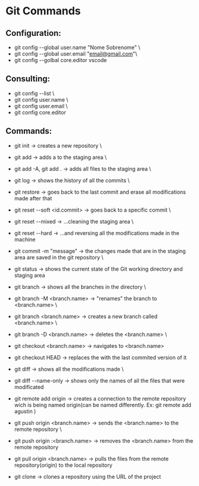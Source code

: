 # Git Commands

## Configuration:

- git config --global user.name "Nome Sobrenome" \
- git config --global user.email "email@gmail.com"\
- git config --golbal core.editor vscode 

## Consulting: 

- git config --list \
- git config user.name \
- git config user.email \
- git config core.editor

## Commands:

- git init ->                              creates a new repository \
- git add <file> ->                        adds a <file> to the staging area \
- git add -A, git add . ->                 adds all files to the staging area \
- git log ->                               shows the history of all the commits \
- git restore <file> ->                    goes back to the last commit and erase all modifications made after that 
   
- git reset --soft  <id.commit> ->           goes back to a specific commit \
- git reset --mixed ->                       ...cleaning the staging area \
- git reset --hard ->                        ...and reversing all the modifications made in the machine 

- git commit -m "message" ->                 the changes made that are in the staging area are saved in the git repository \
- git status ->                              shows the current state of the Git working directory and staging area

- git branch ->                              shows all the branches in the directory \
- git branch -M <branch.name> ->             "renames" the branch to <branch.name> \
- git branch <branch.name> ->                creates a new branch called <branch.name> \
- git branch -D <branch.name> ->             deletes the <branch.name> \
- git checkout <branch.name> ->              navigates to <branch.name>

- git checkout HEAD <file> ->                replaces the <file> with the last commited version of it 

- git diff ->                                shows all the modifications made \
- git diff --name-only ->                    shows only the names of all the files that were modificated

- git remote add origin <remote repo url> -> creates a connection to the remote repository wich is being named origin(can be named differently. Ex: git remote add agustin <remote repo url>)
   
- git push origin <branch.name> ->           sends the <branch.name> to the remote repository \
- git push origin :<branch.name> ->          removes the <branch.name> from the remote repository

- git pull origin <branch.name> ->           pulls the files from the remote repository(origin) to the local repository

- git clone <URL> ->                         clones a repository using the URL of the project
